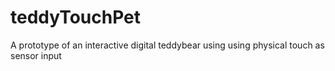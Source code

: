 # teddyTouchPet
A prototype of an interactive digital teddybear using using physical touch as sensor input
